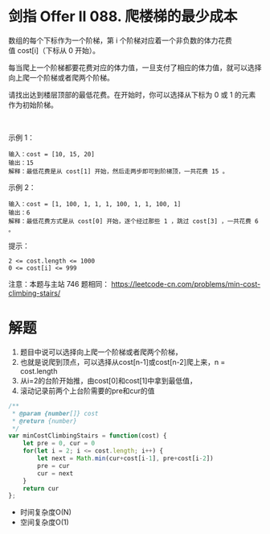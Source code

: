 # 剑指 Offer II 088. 爬楼梯的最少成本

数组的每个下标作为一个阶梯，第 i 个阶梯对应着一个非负数的体力花费值 cost[i]（下标从 0 开始）。

每当爬上一个阶梯都要花费对应的体力值，一旦支付了相应的体力值，就可以选择向上爬一个阶梯或者爬两个阶梯。

请找出达到楼层顶部的最低花费。在开始时，你可以选择从下标为 0 或 1 的元素作为初始阶梯。

 

示例 1：
```
输入：cost = [10, 15, 20]
输出：15
解释：最低花费是从 cost[1] 开始，然后走两步即可到阶梯顶，一共花费 15 。
```

示例 2：
```
输入：cost = [1, 100, 1, 1, 1, 100, 1, 1, 100, 1]
输出：6
解释：最低花费方式是从 cost[0] 开始，逐个经过那些 1 ，跳过 cost[3] ，一共花费 6 。
```

提示：
```
2 <= cost.length <= 1000
0 <= cost[i] <= 999
```

注意：本题与主站 746 题相同： https://leetcode-cn.com/problems/min-cost-climbing-stairs/

# 解题
1. 题目中说可以选择向上爬一个阶梯或者爬两个阶梯，
2. 也就是说爬到顶点，可以选择从cost[n-1]或cost[n-2]爬上来，n = cost.length
3. 从i=2的台阶开始推，由cost[0]和cost[1]中拿到最低值，
4. 滚动记录前两个上台阶需要的pre和cur的值
```js
/**
 * @param {number[]} cost
 * @return {number}
 */
var minCostClimbingStairs = function(cost) {
    let pre = 0, cur = 0
    for(let i = 2; i <= cost.length; i++) {
        let next = Math.min(cur+cost[i-1], pre+cost[i-2])
        pre = cur
        cur = next
    }
    return cur
};
```
- 时间复杂度O(N)
- 空间复杂度O(1)